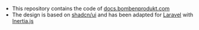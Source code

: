 - This repository contains the code of [docs.bombenprodukt.com](https://docs.bombenprodukt.com/)
- The design is based on [shadcn/ui](https://github.com/shadcn/ui) and has been adapted for [Laravel](https://laravel.com) with [Inertia.js](https://inertiajs.com/)
